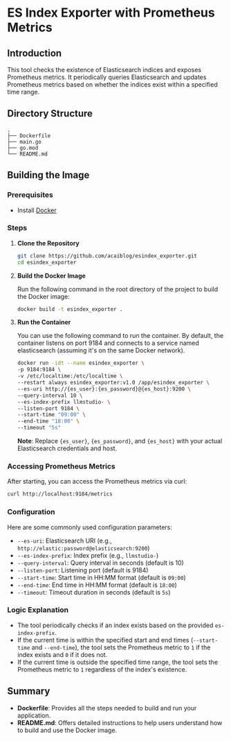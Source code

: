# ES Index Exporter with Prometheus Metrics

## Introduction

This tool checks the existence of Elasticsearch indices and exposes Prometheus metrics. It periodically queries Elasticsearch and updates Prometheus metrics based on whether the indices exist within a specified time range.

## Directory Structure
```
.
├── Dockerfile
├── main.go
├── go.mod
└── README.md
```

## Building the Image

### Prerequisites

- Install [Docker](https://docs.docker.com/get-docker/)

### Steps

1. **Clone the Repository**

   ```sh
   git clone https://github.com/acaiblog/esindex_exporter.git
   cd esindex_exporter
   ```

2. **Build the Docker Image**

   Run the following command in the root directory of the project to build the Docker image:
   ```bash
   docker build -t esindex_exporter .
   ```

3. **Run the Container**

   You can use the following command to run the container. By default, the container listens on port 9184 and connects to a service named elasticsearch (assuming it's on the same Docker network).

   ```bash
   docker run -idt --name esindex_exporter \
   -p 9184:9184 \
   -v /etc/localtime:/etc/localtime \
   --restart always esindex_exporter:v1.0 /app/esindex_exporter \
   --es-uri http://{es_user}:{es_password}@{es_host}:9200 \
   --query-interval 10 \
   --es-index-prefix llmstudio- \
   --listen-port 9184 \
   --start-time "09:00" \
   --end-time "18:00" \
   --timeout "5s"
   ```

   **Note**: Replace `{es_user}`, `{es_password}`, and `{es_host}` with your actual Elasticsearch credentials and host.

### Accessing Prometheus Metrics

After starting, you can access the Prometheus metrics via curl:

```bash
curl http://localhost:9184/metrics
```

### Configuration

Here are some commonly used configuration parameters:

- `--es-uri`: Elasticsearch URI (e.g., `http://elastic:password@elasticsearch:9200`)
- `--es-index-prefix`: Index prefix (e.g., `llmstudio-`)
- `--query-interval`: Query interval in seconds (default is 10)
- `--listen-port`: Listening port (default is 9184)
- `--start-time`: Start time in HH:MM format (default is `09:00`)
- `--end-time`: End time in HH:MM format (default is `18:00`)
- `--timeout`: Timeout duration in seconds (default is `5s`)

### Logic Explanation

- The tool periodically checks if an index exists based on the provided `es-index-prefix`.
- If the current time is within the specified start and end times (`--start-time` and `--end-time`), the tool sets the Prometheus metric to `1` if the index exists and `0` if it does not.
- If the current time is outside the specified time range, the tool sets the Prometheus metric to `1` regardless of the index's existence.

## Summary

- **Dockerfile**: Provides all the steps needed to build and run your application.
- **README.md**: Offers detailed instructions to help users understand how to build and use the Docker image.